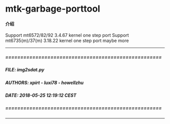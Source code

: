 # mtk-garbage-porttool

#### 介绍
Support mt6572/82/92 3.4.67 kernel one step port
Support mt6735(m)/37(m) 3.18.22 kernel one step port
maybe more
***
##### ====================================================
#####          FILE: img2sdat.py
#####       AUTHORS: xpirt - luxi78 - howellzhu
#####          DATE: 2018-05-25 12:19:12 CEST
##### ====================================================
***